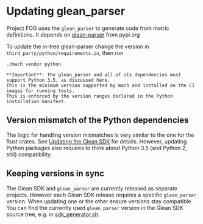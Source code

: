 # Updating glean_parser

Project FOG uses the `glean_parser` to generate code from metric definitions.
It depends on [glean-parser] from pypi.org

[glean-parser]: https://pypi.org/project/glean-parser/

To update the in-tree glean-parser change the version in `third_party/python/requirements.in`,
then run

```
./mach vendor python
```

```{note}
**Important**: the glean_parser and all of its dependencies must support Python 3.5, as discussed here.
This is the minimum version supported by mach and installed on the CI images for running tests.
This is enforced by the version ranges declared in the Python installation manifest.
```

## Version mismatch of the Python dependencies

The logic for handling version mismatches is very similar to the one for the Rust crates.
See [Updating the Glean SDK](updating_sdk.md) for details.
However, updating Python packages also requires to think about Python 3.5 (and Python 2, still) compatibility.

## Keeping versions in sync

The Glean SDK and `glean_parser` are currently released as separate projects.
However each Glean SDK release requires a specific `glean_parser` version.
When updating one or the other ensure versions stay compatible.
You can find the currently used `glean_parser` version in the Glean SDK source tree, e.g. in [sdk_generator.sh].

[sdk_generator.sh]: https://github.com/mozilla/glean/blob/main/glean-core/ios/sdk_generator.sh#L28
